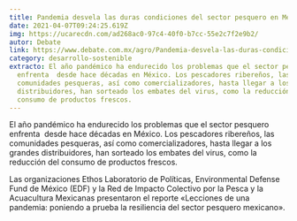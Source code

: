 ```yaml
---
title: Pandemia desvela las duras condiciones del sector pesquero en México
date: 2021-04-07T09:24:25.619Z
img: https://ucarecdn.com/ad268ac0-97c4-40f0-b7cc-55e2c7f2e9b2/
autor: Debate
link: https://www.debate.com.mx/agro/Pandemia-desvela-las-duras-condiciones-del-sector-pesquero-en-Mexico-20210407-0030.html
category: desarrollo-sostenible
extracto: El año pandémico ha endurecido los problemas que el sector pesquero
  enfrenta  desde hace décadas en México. Los pescadores ribereños, las
  comunidades pesqueras, así como comercializadores, hasta llegar a los grandes
  distribuidores, han sorteado los embates del virus, como la reducción del
  consumo de productos frescos.
---
```

El año pandémico ha endurecido los problemas que el sector pesquero enfrenta  desde hace décadas en México. Los pescadores ribereños, las comunidades pesqueras, así como comercializadores, hasta llegar a los grandes distribuidores, han sorteado los embates del virus, como la reducción del consumo de productos frescos.

Las organizaciones Ethos Laboratorio de Políticas, Environmental Defense Fund de México (EDF) y la Red de Impacto Colectivo por la Pesca y la Acuacultura Mexicanas presentaron el reporte «Lecciones de una pandemia: poniendo a prueba la resiliencia del sector pesquero mexicano».